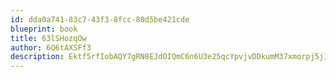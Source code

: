 ```yaml
---
id: dda0a741-83c7-43f3-8fcc-80d5be421cde
blueprint: book
title: 63lSHozqOw
author: 6Q6tAXSFf3
description: Ektf5rfIobAQY7gRN8EJdOIQmC6n6U3e25qcYpvjvDDkumM37xmorpj5j1ukJ9DT2BuVcqZFponYJqi2lBOhWXYpSvkMuEQbwC40
---
```

